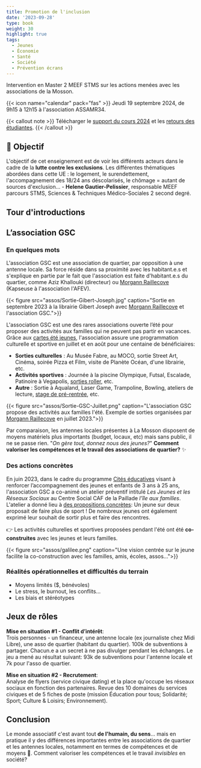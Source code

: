 ```yaml
---
title: Promotion de l'inclusion
date: '2023-09-28'
type: book
weight: 30
highlight: true
tags:
  - Jeunes
  - Économie
  - Santé
  - Société
  - Prévention écrans
---
```


Intervention en Master 2 MEEF STMS sur les actions menées avec les associations de la Mosson.

<!--more-->

{{< icon name="calendar" pack="fas" >}} Jeudi 19 septembre 2024, de 9h15 à 12h15 à l'association ASSAMR34.

{{< callout note >}}
Télécharger le <a href="https://www.mathsetmaryam.fr/u/M2-MEEF-lutte-contre-les-exclusions.pdf">support du cours 2024</a> et les <a href="https://www.mathsetmaryam.fr/u/M2-MEEF-lutte-contre-les-exclusions.png">retours des étudiantes</a>.
{{< /callout >}}

## 🎯 Objectif

L'objectif de cet enseignement est de voir les différents acteurs dans le cadre de la <b>lutte contre les exclusions</b>. Les différentes thématiques abordées dans cette UE : le logement, le surendettement, l'accompagnement des 18/24 ans déscolarisés, le chômage = autant de sources d'exclusion…  - <b>Helene Gautier-Pelissier</b>, responsable MEEF parcours STMS, Sciences & Techniques Médico-Sociales 2 second degré.

## Tour d'introductions

## L’association GSC

### En quelques mots

L'association GSC est une association de quartier, par opposition à une antenne locale. Sa force réside dans sa proximité avec les habitant.e.s et s'explique en partie par le fait que l'association est faite d'habitant.e.s du quartier, comme Aziz Khallouki (directeur) ou [Morgann Raillecove](https://www.mathsetmaryam.fr/author/morgann-raillecove/) (Kapseuse à l'association l'AFEV).

{{< figure src="assos/Sortie-Gibert-Joseph.jpg" caption="Sortie en septembre 2023 à la librairie Gibert Joseph avec [Morgann Raillecove](https://www.mathsetmaryam.fr/author/morgann-raillecove/) et l'association GSC.">}}

L'association GSC est une des rares associations ouverte l’été pour proposer des activités aux familles qui ne peuvent pas partir en vacances. Grâce aux [cartes été jeunes](https://www.montpellier.fr/1830-carte-ete-jeunes.htm), l'association assure une programmation culturelle et sportive en juillet et en août pour une centaine de bénéficiaires: 
- <b>Sorties culturelles</b> : Au Musée Fabre, au MOCO, sortie Street Art, Cinéma, soirée Pizza et Film, visite de Planète Océan, d'une librairie, etc.
- <b>Activités sportives</b> : Journée à la piscine Olympique, Futsal, Escalade, Patinoire à Vegapolis, [sorties roller](https://www.mathsetmaryam.fr/c/roller/), etc.
- <b>Autre</b> : Sortie à Aqualand, Laser Game, Trampoline, Bowling, ateliers de lecture, [stage de pré-rentrée](https://www.mathsetmaryam.fr/asso/soutien-scolaire-montpellier/), etc.

{{< figure src="assos/Sortie-GSC-Juillet.png" caption="L'association GSC propose des activités aux familles l'été. Exemple de sorties organisées par [Morgann Raillecove](https://www.mathsetmaryam.fr/author/morgann-raillecove/) en juillet 2023.">}}

Par comparaison, les antennes locales présentes à La Mosson disposent de moyens matériels plus importants (budget, locaux, etc) mais sans public, il ne se passe rien. "<i>On gère tout, donnez nous des jeunes?</i>" <b>Comment valoriser les compétences et le travail des associations de quartier?</b> ✨

### Des actions concrètes

En juin 2023, dans le cadre du programme [Cités éducatives](https://agence-cohesion-territoires.gouv.fr/cites-educatives-76) visant à renforcer l’accompagnement des jeunes et enfants de 3 ans à 25 ans, l'association GSC a co-animé un atelier préventif intitulé <i>Les Jeunes et les Réseaux Sociaux</i> au Centre Social CAF de la Paillade <i>l’île aux familles</i>. L'atelier a donné lieu à [des propositions concrètes](https://www.mathsetmaryam.fr/u/Temoignages-reseaux-sociaux-Montpellier-juin-2023.pdf): Un jeune sur deux proposait de faire plus de sport ! De nombreux jeunes ont également exprimé leur souhait de sortir plus et faire des rencontres.

👉 Les activités culturelles et sportives proposées pendant l'été ont été <b>co-construites</b> avec les jeunes et leurs familles.

{{< figure src="assos/galilee.png" caption="Une vision centrée sur le jeune facilite la co-construction avec les familles, amis, écoles, assos...">}}

### Réalités opérationnelles et difficultés du terrain

- Moyens limités ($, bénévoles)
- Le stress, le burnout, les conflits…
- Les biais et stéréotypes

## Jeux de rôles

<b>Mise en situation #1 - Conflit d’intérêt</b>: <br>
Trois personnes - un financeur, une antenne locale (ex journaliste chez Midi Libre), une asso de quartier (habitant du quartier). 100k de subventions à partager.
Chacun.e a un secret à ne pas divulger pendant les échanges. Le jeu a mené au résultat suivant: 93k de subventions pour l'antenne locale et 7k pour l'asso de quartier.

<b>Mise en situation #2 - Recrutement</b>: <br>
Analyse de flyers (service civique dating) et la place qu'occupe les réseaux sociaux en fonction des partenaires. Revue des 10 domaines du services civiques et de 5 fiches de poste (mission Éducation pour tous; Solidarité; Sport; Culture & Loisirs; Environnement).

## Conclusion
Le monde associatif c'est avant tout <b>de l'humain, du sens</b>... mais en pratique il y des différences importantes entre les associations de quartier et les antennes locales, notamment en termes de compétences et de moyens 🍰. Comment valoriser les compétences et le travail <i>invisibles</i> en société?